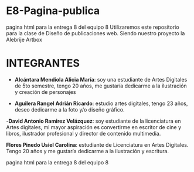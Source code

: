 
# E8-Pagina-publica

 pagina html para la entrega 8 del equipo 8 
Utilizaremos este repositorio para la clase de Diseño de publicaciones web. Siendo nuestro proyecto la
Alebrije Artbox

# INTEGRANTES

- **Alcántara Mendiola Alicia María**: soy una estudiante de Artes Digitales de 5to semestre, tengo 20 años, me gustaría dedicarme a la ilustración y creación de personajes 

- **Aguilera Rangel Adrián Ricardo**: estudio artes digitales, tengo 23 años, deseo dedicarme a la foto y/o diseño gráfico.

-**David Antonio Ramirez Velázquez**: soy estudiante de la licenciatura en Artes digitales, mi mayor aspiración es convertirme en escritor de cine y libros, ilustrador profesional y director de contenido multimedia.

**Flores Pinedo Usiel Carolina**: estudiante de Licenciatura en Artes Digitales. Tengo 20 años y me gustaría dedicarme a la ilustración y escritura.

 pagina html para la entrega 8 del equipo 8 

